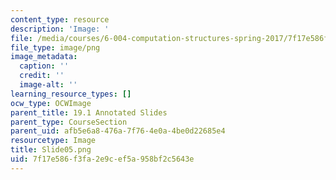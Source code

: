 ```yaml
---
content_type: resource
description: 'Image: '
file: /media/courses/6-004-computation-structures-spring-2017/7f17e586f3fa2e9cef5a958bf2c5643e_Slide05.png
file_type: image/png
image_metadata:
  caption: ''
  credit: ''
  image-alt: ''
learning_resource_types: []
ocw_type: OCWImage
parent_title: 19.1 Annotated Slides
parent_type: CourseSection
parent_uid: afb5e6a8-476a-7f76-4e0a-4be0d22685e4
resourcetype: Image
title: Slide05.png
uid: 7f17e586-f3fa-2e9c-ef5a-958bf2c5643e
---
```

